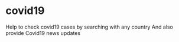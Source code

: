 # covid19
Help to check covid19 cases by searching with any country
And also provide Covid19 news updates
